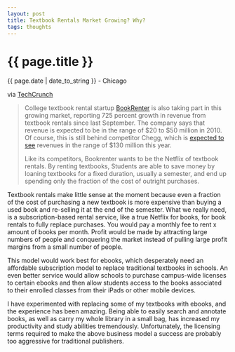 ```yaml
---
layout: post
title: Textbook Rentals Market Growing? Why?
tags: thoughts
---
```


{{ page.title }}
================

<p class="meta">{{ page.date | date_to_string }} - Chicago</p>

<p>via <a href="http://techcrunch.com/2010/09/01/textbook-rentals-go-into-hypergrowth-bookrenter-says-revenues-are-growing-725-percent/">TechCrunch</a></p>
<blockquote>
<p>College textbook rental startup <a href="http://www.bookrenter.com/">BookRenter</a> is also taking part in this growing market, reporting 725 percent growth in revenue from textbook rentals since last September. The company says that revenue is expected to be in the range of $20 to $50 million in 2010. Of course, this is still behind competitor Chegg, which is <a href="http://techcrunch.com/2010/06/05/teardown-chegg/">expected to see</a> revenues in the range of $130 million this year.</p>
<p>Like its competitors, Bookrenter wants to be the Netflix of textbook rentals. By renting textbooks, Students are able to save money by loaning textbooks for a fixed duration, usually a semester, and end up spending only the fraction of the cost of outright purchases.</p>
</blockquote>
<p>Textbook rentals make little sense at the moment because even a fraction of the cost of purchasing a new textbook is more expensive than buying a used book and re-selling it at the end of the semester. What we really need, is a subscription-based rental service, like a true Netflix for books, for book rentals to fully replace purchases. You would pay a monthly fee to rent x amount of books per month. Profit would be made by attracting large numbers of people and conquering the market instead of pulling large profit margins from a small number of people.</p>
<p>This model would work best for ebooks, which desperately need an affordable subscription model to replace traditional textbooks in schools. An even better service would allow schools to purchase campus-wide licenses to certain ebooks and then allow students access to the books associated to their enrolled classes from their iPads or other mobile devices.</p>
<p>I have experimented with replacing some of my textbooks with ebooks, and the experience has been amazing. Being able to easily search and annotate books, as well as carry my whole library in a small bag, has increased my productivity and study abilities tremendously. Unfortunately, the licensing terms required to make the above business model a success are probably too aggressive for traditional publishers.</p>